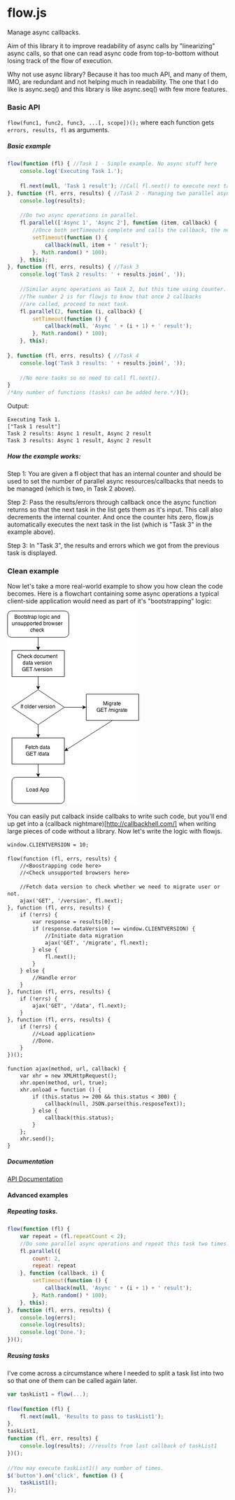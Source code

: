 flow.js
=======

Manage async callbacks.

Aim of this library it to improve readability of async calls by "linearizing" async calls,
so that one can read async code from top-to-bottom without losing track of the flow of execution.

Why not use async library?
Because it has too much API, and many of them, IMO, are redundant and not helping much in readability.
The one that I do like is async.seq() and this library is like async.seq() with few more features.

### Basic API

`flow(func1, func2, func3, ...[, scope])();` where each function gets ` errors, results, fl` as arguments.

##### Basic example

```javascript
flow(function (fl) { //Task 1 - Simple example. No async stuff here
    console.log('Executing Task 1.');

    fl.next(null, 'Task 1 result'); //Call fl.next() to execute next task.
}, function (fl, errs, results) { //Task 2 - Managing two parallel async calls
    console.log(results);

    //Do two async operations in parallel.
    fl.parallel(['Async 1', 'Async 2'], function (item, callback) {
        //Once both setTimeouts complete and calls the callback, the next task is called.
        setTimeout(function () {
            callback(null, item + ' result');
        }, Math.random() * 100);
    }, this);
}, function (fl, errs, results) { //Task 3
    console.log('Task 2 results: ' + results.join(', '));

    //Similar async operations as Task 2, but this time using counter.
    //The number 2 is for flowjs to know that once 2 callbacks
    //are called, proceed to next task.
    fl.parallel(2, function (i, callback) {
        setTimeout(function () {
            callback(null, 'Async ' + (i + 1) + ' result');
        }, Math.random() * 100);
    }, this);
    
}, function (fl, errs, results) { //Task 4
    console.log('Task 3 results: ' + results.join(', '));

    //No more tasks so no need to call fl.next().
}
/*Any number of functions (tasks) can be added here.*/)();
```

Output:
```
Executing Task 1.
["Task 1 result"]
Task 2 results: Async 1 result, Async 2 result
Task 3 results: Async 1 result, Async 2 result
```

##### How the example works:

Step 1:
You are given a fl object that has an internal counter and should be used to set the number of parallel async resources/callbacks that needs to be managed (which is two, in Task 2 above).

Step 2:
Pass the results/errors through callback once the async function returns so that the next task in the list gets them as it's input.
This call also decrements the internal counter. And once the counter hits zero, flow.js automatically executes the next task in the list (which is "Task 3" in the example above).

Step 3:
In "Task 3", the results and errors which we got from the previous task is displayed.

### Clean example

Now let's take a more real-world example to show you how clean the code becomes. Here is a flowchart containing some async operations a typical client-side application would need as part of it's "bootstrapping" logic:

![Flowchart](flowchart.png)

You can easily put calback inside callbaks to write such code, but you'll end up get into a (callback nightmare)[http://callbackhell.com/] when writing large pieces of code without a library. Now let's write the logic with flowjs.

```
window.CLIENTVERSION = 10;

flow(function (fl, errs, results) {
    //<Boostrapping code here>
    //<Check unsupported browsers here>

    //Fetch data version to check whether we need to migrate user or not.
    ajax('GET', '/version', fl.next);
}, function (fl, errs, results) {
    if (!errs) {
        var response = results[0];
        if (response.dataVersion !== window.CLIENTVERSION) {
            //Initiate data migration
            ajax('GET', '/migrate', fl.next);
        } else {
            fl.next();
        }
    } else {
        //Handle error
    }
}, function (fl, errs, results) {
    if (!errs) {
        ajax('GET', '/data', fl.next);
    }
}, function (fl, errs, results) {
    if (!errs) {
        //<Load application>
        //Done.
    }
})();

function ajax(method, url, callback) {
    var xhr = new XMLHttpRequest();
    xhr.open(method, url, true);
    xhr.onload = function () {
        if (this.status >= 200 && this.status < 300) {
            callback(null, JSON.parse(this.resposeText));
        } else {
            callback(this.status);
        }
    };
    xhr.send();
}
```

##### Documentation

[API Documentation](http://munawwar.github.io/flowjs/doc/)

#### Advanced examples

##### Repeating tasks.

```javascript
flow(function (fl) {
    var repeat = (fl.repeatCount < 2);
    //Do some parallel async operations and repeat this task two times.
    fl.parallel({
        count: 2,
        repeat: repeat
    }, function (callback, i) {
        setTimeout(function () {
            callback(null, 'Async ' + (i + 1) + ' result');
        }, Math.random() * 100);
    }, this);
}, function (fl, errs, results) {
    console.log(errs);
    console.log(results);
    console.log('Done.');
})();
```

##### Reusing tasks

I've come across a circumstance where I needed to split a task list into two so that one of them can be called again later.

```javascript
var taskList1 = flow(...);

flow(function (fl) {
    fl.next(null, 'Results to pass to taskList1');
},
taskList1,
function (fl, err, results) {
    console.log(results); //results from last callback of taskList1
})();

//You may execute taskList1() any number of times.
$('button').on('click', function () {
    taskList1();
});
```
